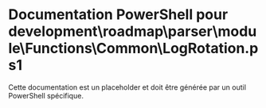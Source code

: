 # Documentation PowerShell pour development\roadmap\parser\module\Functions\Common\LogRotation.ps1

Cette documentation est un placeholder et doit être générée par un outil PowerShell spécifique.
